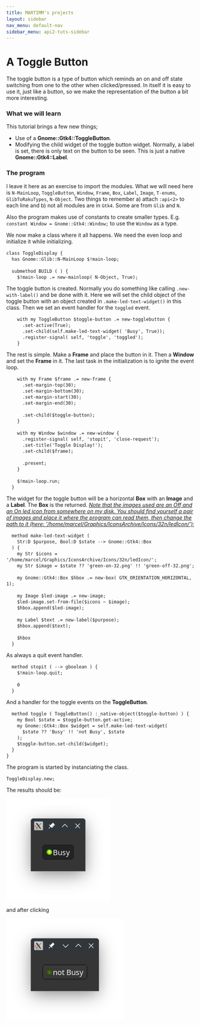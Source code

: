 ```yaml
---
title: MARTIMM's projects
layout: sidebar
nav_menu: default-nav
sidebar_menu: api2-tuts-sidebar
---
```


# A Toggle Button

The toggle button is a type of button which reminds an on and off state switching from one to the other when clicked/pressed. In itself it is easy to use it, just like a button, so we make the representation of the button a bit more interesting.

### What we will learn

This tutorial brings a few new things;
* Use of a **Gnome::Gtk4::ToggleButton**.
* Modifying the child widget of the toggle button widget. Normally, a label is set, there is only text on the button to be seen. This is just a native **Gnome::Gtk4::Label**.

### The program

I leave it here as an exercise to import the modules. What we will need here is `N-MainLoop`, `ToggleButton`, `Window`, `Frame`, `Box`, `Label`, `Image`, `T-enums`, `GlibToRakuTypes`, `N-Object`. Two things to remember a) attach `:api<2>` to each line and b) not all modules are in `Gtk4`. Some are from `Glib` and `N`.

Also the program makes use of constants to create smaller types. E.g. `constant Window = Gnome::Gtk4::Window;` to use the `Window` as a type.

We now make a class where it all happens. We need the even loop and initialize it while initializing.

```
class ToggleDisplay {
  has Gnome::Glib::N-MainLoop $!main-loop;

  submethod BUILD ( ) {
    $!main-loop .= new-mainloop( N-Object, True);
```

The toggle button is created. Normally you do something like calling `.new-with-label()` and be done with it. Here we will set the child object of the toggle button with an object created in `.make-led-text-widget()` in this class. Then we set an event handler for the `toggled` event.
```
    with my ToggleButton $toggle-button .= new-togglebutton {
      .set-active(True);
      .set-child(self.make-led-text-widget( 'Busy', True));
      .register-signal( self, 'toggle', 'toggled');
    }
```

The rest is simple. Make a **Frame** and place the button in it. Then a **Window** and set the **Frame** in it. The last task in the initialization is to ignite the event loop.
```
    with my Frame $frame .= new-frame {
      .set-margin-top(30);
      .set-margin-bottom(30);
      .set-margin-start(30);
      .set-margin-end(30);

      .set-child($toggle-button);
    }

    with my Window $window .= new-window {
      .register-signal( self, 'stopit', 'close-request');
      .set-title('Toggle Display!');
      .set-child($frame);

      .present;
    }

    $!main-loop.run;
  }
```

The widget for the toggle button will be a horizontal **Box** with an **Image** and a **Label**. The **Box** is the returned. <ins>_Note that the images used are an Off and an On led icon from somewhere on my disk. You should find yourself a pair of images and place it where the program can read them, then change the path to it (here: '/home/marcel/Graphics/IconsArchive/Icons/32n/ledIcon/')_</ins>;
```
  method make-led-text-widget (
    Str:D $purpose, Bool:D $state --> Gnome::Gtk4::Box
  ) {
    my Str $icons = '/home/marcel/Graphics/IconsArchive/Icons/32n/ledIcon/';
    my Str $image = $state ?? 'green-on-32.png' !! 'green-off-32.png';

    my Gnome::Gtk4::Box $hbox .= new-box( GTK_ORIENTATION_HORIZONTAL, 1);

    my Image $led-image .= new-image;
    $led-image.set-from-file($icons ~ $image);
    $hbox.append($led-image);

    my Label $text .= new-label($purpose);
    $hbox.append($text);

    $hbox
  }
```

As always a quit event handler.
```
  method stopit ( --> gboolean ) {
    $!main-loop.quit;

    0
  }
```

And a handler for the toggle events on the **ToggleButton**.
```
  method toggle ( ToggleButton() :_native-object($toggle-button) ) {
    my Bool $state = $toggle-button.get-active;
    my Gnome::Gtk4::Box $widget = self.make-led-text-widget(
      $state ?? 'Busy' !! 'not Busy', $state
    );
    $toggle-button.set-child($widget);
  }
}
```

The program is started by instanciating the class.
```
ToggleDisplay.new;
```

The results should be:
<div><img src="asset_files/images/childwidget-on.png" /></div>

and after clicking
<div><img src="asset_files/images/childwidget-off.png" /></div>